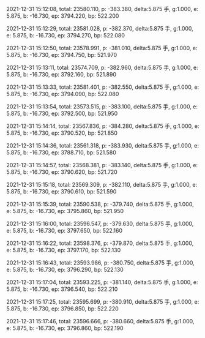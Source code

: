 2021-12-31 15:12:08, total: 23580.110, p: -383.380, delta:5.875 手, g:1.000, e: 5.875, b: -16.730, ep: 3794.220, bp: 522.200

2021-12-31 15:12:29, total: 23581.028, p: -382.370, delta:5.875 手, g:1.000, e: 5.875, b: -16.730, ep: 3794.270, bp: 522.080

2021-12-31 15:12:50, total: 23578.991, p: -381.010, delta:5.875 手, g:1.000, e: 5.875, b: -16.730, ep: 3794.750, bp: 521.970

2021-12-31 15:13:11, total: 23574.709, p: -382.960, delta:5.875 手, g:1.000, e: 5.875, b: -16.730, ep: 3792.160, bp: 521.890

2021-12-31 15:13:33, total: 23581.401, p: -382.550, delta:5.875 手, g:1.000, e: 5.875, b: -16.730, ep: 3794.090, bp: 522.080

2021-12-31 15:13:54, total: 23573.515, p: -383.100, delta:5.875 手, g:1.000, e: 5.875, b: -16.730, ep: 3792.500, bp: 521.950

2021-12-31 15:14:14, total: 23567.836, p: -384.280, delta:5.875 手, g:1.000, e: 5.875, b: -16.730, ep: 3790.520, bp: 521.850

2021-12-31 15:14:36, total: 23561.318, p: -383.930, delta:5.875 手, g:1.000, e: 5.875, b: -16.730, ep: 3788.710, bp: 521.580

2021-12-31 15:14:57, total: 23568.381, p: -383.140, delta:5.875 手, g:1.000, e: 5.875, b: -16.730, ep: 3790.620, bp: 521.720

2021-12-31 15:15:18, total: 23569.309, p: -382.110, delta:5.875 手, g:1.000, e: 5.875, b: -16.730, ep: 3790.610, bp: 521.590

2021-12-31 15:15:39, total: 23590.538, p: -379.740, delta:5.875 手, g:1.000, e: 5.875, b: -16.730, ep: 3795.860, bp: 521.950

2021-12-31 15:16:00, total: 23596.547, p: -379.630, delta:5.875 手, g:1.000, e: 5.875, b: -16.730, ep: 3797.650, bp: 522.160

2021-12-31 15:16:22, total: 23598.376, p: -379.870, delta:5.875 手, g:1.000, e: 5.875, b: -16.730, ep: 3797.170, bp: 522.130

2021-12-31 15:16:43, total: 23593.986, p: -380.750, delta:5.875 手, g:1.000, e: 5.875, b: -16.730, ep: 3796.290, bp: 522.130

2021-12-31 15:17:04, total: 23593.225, p: -381.140, delta:5.875 手, g:1.000, e: 5.875, b: -16.730, ep: 3796.540, bp: 522.210

2021-12-31 15:17:25, total: 23595.699, p: -380.910, delta:5.875 手, g:1.000, e: 5.875, b: -16.730, ep: 3796.850, bp: 522.220

2021-12-31 15:17:46, total: 23596.666, p: -380.660, delta:5.875 手, g:1.000, e: 5.875, b: -16.730, ep: 3796.860, bp: 522.190